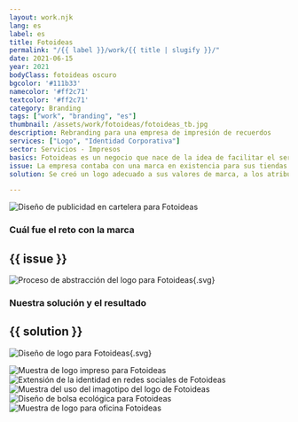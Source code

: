 ```yaml
---
layout: work.njk 
lang: es
label: es
title: Fotoideas
permalink: "/{{ label }}/work/{{ title | slugify }}/"
date: 2021-06-15
year: 2021
bodyClass: fotoideas oscuro
bgcolor: '#111b33'
namecolor: '#ff2c71'
textcolor: '#ff2c71'
category: Branding
tags: ["work", "branding", "es"]
thumbnail: /assets/work/fotoideas/fotoideas_tb.jpg
description: Rebranding para una empresa de impresión de recuerdos
services: ["Logo", "Identidad Corporativa"]
sector: Servicios - Impresos
basics: Fotoideas es un negocio que nace de la idea de facilitar el servicio de impresión de fotos, en una era donde la digitalización de las imágenes es lo que predomina en el mercado. Su valor como marca se halla en que dichas fotos pueden ser subidas a una plataforma web por parte del usuario, para solicitar su impresión en papel, o bien en un catálogo de sustratos y productos a elegir, desde lienzos y tazas, hasta almohadas y playeras. Además, con entrega a domicilio, a cualquier parte de la república mexicana.
issue: La empresa contaba con una marca en existencia para sus tiendas físicas, sin embargo al ser este un servicio en línea, la imagen no comunicaba adecuadamente sus valores. A partir de aquí surge la necesidad de crear una identidad pertinente a sus características y diferenciadores como negocio.
solution: Se creó un logo adecuado a sus valores de marca, a los atributos que la hacen especial, una vía fácil para que el usuario suba sus fotos (representado por una cámara fotográfica) a una plataforma digital (forma rectangular, un monitor) y con unos cuantos clics, pueda personalizar múltiples artículos para posteriormente recibirlos en su hogar (pin de ubicación).

---
```


![Diseño de publicidad en cartelera para Fotoideas](/assets/work/fotoideas/fotoideas_anuncio.jpg)

<div class="column__2">
    <div class="col__left">
        <h3>Cuál fue el reto con la marca</h3>
    </div>
    <div class="col__right">
        <h2>{{ issue }}</h2>
    </div>
</div>

![Proceso de abstracción del logo para Fotoideas](/assets/work/fotoideas/fotoideas_logo_proceso.svg){.svg}

<div class="column__2 work__column__2">
    <div class="col__left">
        <h3>Nuestra solución y el resultado</h3>
    </div>
    <div class="col__right">
        <h2>{{ solution }}</h2>
    </div>
</div>

![Diseño de logo para Fotoideas](/assets/work/fotoideas/fotoideas_logo.svg){.svg}

![Muestra de logo impreso para Fotoideas](/assets/work/fotoideas/fotoideas_logo_impreso.jpg)
![Extensión de la identidad en redes sociales de Fotoideas](/assets/work/fotoideas/fotoideas_redes.jpg)
![Muestra del uso del imagotipo del logo de Fotoideas](/assets/work/fotoideas/fotoideas_mapa.jpg)
![Diseño de bolsa ecológica para Fotoideas](/assets/work/fotoideas/fotoideas_bolso.jpg)
![Muestra de logo para oficina Fotoideas](/assets/work/fotoideas/fotoideas_logo_muro.jpg)